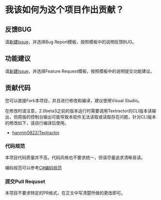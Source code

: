 # 我该如何为这个项目作出贡献？

## 反馈BUG

请[新建Issue](https://github.com/hanmin0822/Mikoto/issues/new/choose)，并选择Bug Report模板，按照模板中的说明反馈BUG。

## 功能建议

请[新建Issue](https://github.com/hanmin0822/Mikoto/issues/new/choose)，并选择Feature Request模板，按照模板中的说明提交功能建议。

## 贡献代码

您可以直接Fork本项目，并且进行修改和编译，建议使用Visual Studio。

在修改时请注意，2.0beta3之前的版本运行时需要调用Textractor的CLI版本读输出，但原版的控制台输出可能导致本软件无法读取或读取存在问题，针对CLI版本的修改如下，请自行编译后使用。

* [hanmin0822/Textractor](https://github.com/hanmin0822/Textractor)

### 代码规范

本项目代码质量并不高，代码风格也不要求统一，但请尽量追求清晰易读。

编码规范可以参考[C#编码规范](https://gist.github.com/zhuqling/a2700703d088b8746f0c)

### 提交Pull Requset

本项目不要求特定的PR格式，在正文中写清楚所做的更改即可。
